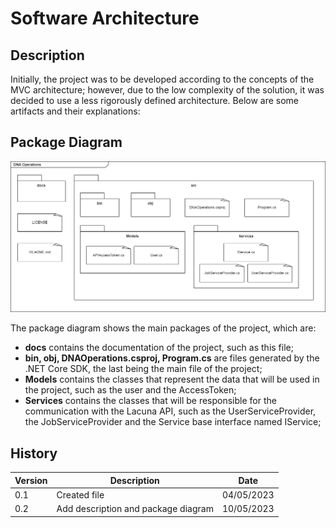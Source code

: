 # Software Architecture

## Description

Initially, the project was to be developed according to the concepts of the MVC architecture; however, due to the low complexity of the solution, it was decided to use a less rigorously defined architecture. Below are some artifacts and their explanations:

## Package Diagram

![Package Diagram](./_media/PackageDiagram.png)

The package diagram shows the main packages of the project, which are:

* **docs** contains the documentation of the project, such as this file;
* **bin, obj, DNAOperations.csproj, Program.cs** are files generated by the .NET Core SDK, the last being the main file of the project;
* **Models** contains the classes that represent the data that will be used in the project, such as the user and the AccessToken;
* **Services** contains the classes that will be responsible for the communication with the Lacuna API, such as the UserServiceProvider, the JobServiceProvider and the Service base interface named IService;

## History

| Version | Description                         | Date       |
| ------- | ----------------------------------- | ---------- |
| 0.1     | Created file                        | 04/05/2023 |
| 0.2     | Add description and package diagram | 10/05/2023 |
